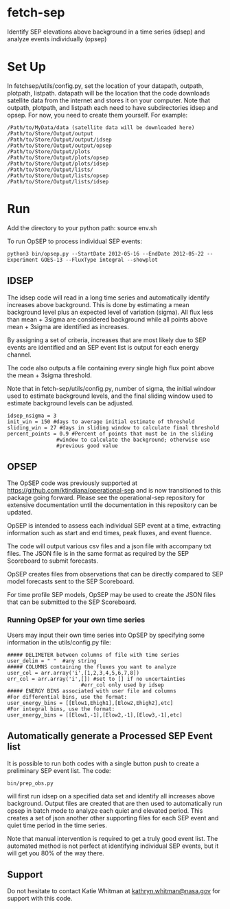 # fetch-sep
Identify SEP elevations above background in a time series (idsep) and analyze events individually (opsep)

# Set Up
In fetchsep/utils/config.py, set the location of your datapath, outpath, plotpath, listpath.
datapath will be the location that the code downloads satellite data from the internet and stores it on your computer.
Note that outpath, plotpath, and listpath each need to have subdirectories idsep and opsep. For now, you need to create them yourself.
For example:

    /Path/to/MyData/data (satellite data will be downloaded here)
    /Path/to/Store/Output/output
    /Path/to/Store/Output/output/idsep
    /Path/to/Store/Output/output/opsep
    /Path/to/Store/Output/plots
    /Path/to/Store/Output/plots/opsep
    /Path/to/Store/Output/plots/idsep
    /Path/to/Store/Output/lists/
    /Path/to/Store/Output/lists/opsep
    /Path/to/Store/Output/lists/idsep

# Run
Add the directory to your python path:
    source env.sh

To run OpSEP to process individual SEP events:

    python3 bin/opsep.py --StartDate 2012-05-16 --EndDate 2012-05-22 --Experiment GOES-13 --FluxType integral --showplot

## IDSEP
The idsep code will read in a long time series and automatically identify increases above background. This is done by estimating a mean background level plus an expected level of variation (sigma). All flux less than mean + 3sigma are considered background while all points above mean + 3sigma are identified as increases.

By assigning a set of criteria, increases that are most likely due to SEP events are identified and an SEP event list is output for each energy channel. 

The code also outputs a file containing every single high flux point above the mean + 3sigma threshold.

Note that in fetch-sep/utils/config.py, number of sigma, the initial window used to estimate background levels, and the final sliding window used to estimate background levels can be adjusted. 

    idsep_nsigma = 3
    init_win = 150 #days to average initial estimate of threshold
    sliding_win = 27 #days in sliding window to calculate final threshold
    percent_points = 0.9 #Percent of points that must be in the sliding
                    #window to calculate the background; otherwise use
                    #previous good value

## OPSEP
The OpSEP code was previously supported at https://github.com/ktindiana/operational-sep and is now transitioned to this package going forward. Please see the operational-sep repository for extensive documentation until the documentation in this repository can be updated.

OpSEP is intended to assess each individual SEP event at a time, extracting information such as start and end times, peak fluxes, and event fluence.

The code will output various csv files and a json file with accompany txt files. The JSON file is in the same format as required by the SEP Scoreboard to submit forecasts.

OpSEP creates files from observations that can be directly compared to SEP model forecasts sent to the SEP Scoreboard.

For time profile SEP models, OpSEP may be used to create the JSON files that can be submitted to the SEP Scoreboard.

### Running OpSEP for your own time series
Users may input their own time series into OpSEP by specifying some information in the utils/config.py file:

    ##### DELIMETER between columns of file with time series
    user_delim = " "  #any string
    ##### COLUMNS containing the fluxes you want to analyze
    user_col = arr.array('i',[1,2,3,4,5,6,7,8])
    err_col = arr.array('i',[]) #set to [] if no uncertainties
                            #err_col only used by idsep
    ##### ENERGY BINS associated with user file and columns
    #For differential bins, use the format:
    user_energy_bins = [[Elow1,Ehigh1],[Elow2,Ehigh2],etc]
    #For integral bins, use the format:
    user_energy_bins = [[Elow1,-1],[Elow2,-1],[Elow3,-1],etc]
    
    
## Automatically generate a Processed SEP Event list
It is possible to run both codes with a single button push to create a preliminary SEP event list. 
The code:

    bin/prep_obs.py

will first run idsep on a specified data set and identify all increases above background. Output files are created that are then used to automatically run opsep in batch mode to analyze each quiet and elevated period. This creates a set of json another other supporting files for each SEP event and quiet time period in the time series.

Note that manual intervention is required to get a truly good event list. The automated method is not perfect at identifying individual SEP events, but it will get you 80% of the way there. 

## Support
Do not hesitate to contact Katie Whitman at kathryn.whitman@nasa.gov for support with this code.

